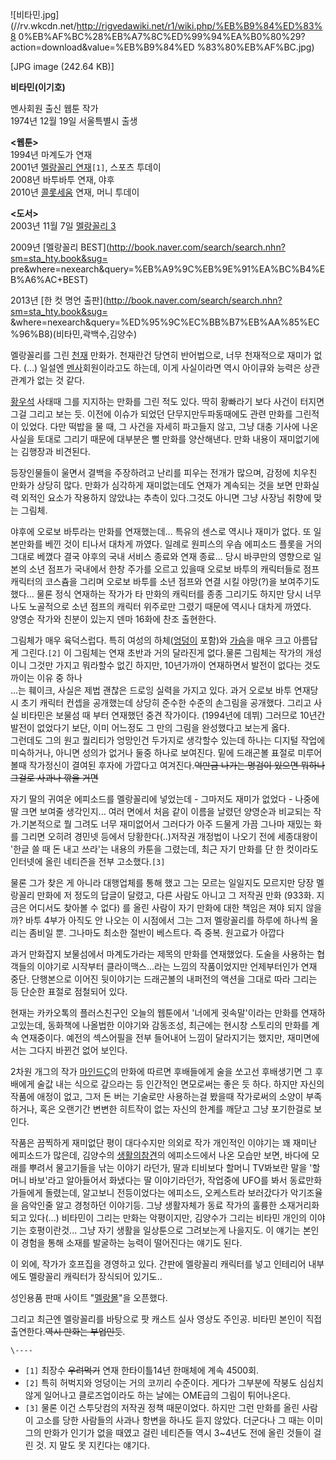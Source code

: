![비타민.jpg](//rv.wkcdn.net/http://rigvedawiki.net/r1/wiki.php/%EB%B9%84%ED%83%8
0%EB%AF%BC%28%EB%A7%8C%ED%99%94%EA%B0%80%29?action=download&value=%EB%B9%84%ED
%83%80%EB%AF%BC.jpg)

[JPG image (242.64 KB)]

  
**비타민(이기호)**

멘사회원 출신 웹툰 작가  
1974년 12월 19일 서울특별시 출생

**<웹툰>**  
1994년 마계도가 연재  
2001년 [멜랑꼴리 연재](http://stoo.asiae.co.kr/cartoon/ctlist.htm?sc3=1)`[1]`, 스포츠
투데이  
2008년 바투바투 연재, 야후  
2010년 [콜롯세움](http://comic.mt.co.kr/comicDetail.htm?nComicSeq=2) 연재, 머니 투데이

**<도서>**  
2003년 11월 7일 [멜랑꼴리 3](http://book.naver.com/bookdb/book_detail.nhn?bid=277992)

2009년 [멜랑꼴리 BEST](http://book.naver.com/search/search.nhn?sm=sta_hty.book&sug=
pre&where=nexearch&query=%EB%A9%9C%EB%9E%91%EA%BC%B4%EB%A6%AC+BEST)

2013년 [한 컷 명언 출판](http://book.naver.com/search/search.nhn?sm=sta_hty.book&sug=
&where=nexearch&query=%ED%95%9C%EC%BB%B7%EB%AA%85%EC%96%B8)(비타민,곽백수,김양수)

멜랑꼴리를 그린 [천재](%EC%B2%9C%EC%9E%AC.md) 만화가. 천재란건 당연히 반어법으로, 너무 천재적으로 재미가 없다.
(...) 일설엔 [멘사](%EB%A9%98%EC%82%AC.md)회원이라고도 하는데, 이게 사실이라면 역시 아이큐와 능력은 상관관계가
없는 것 같다.

[황우석](%ED%99%A9%EC%9A%B0%EC%84%9D.md) 사태때 그를 지지하는 만화를 그린 적도 있다. 딱히 황빠라기 보다
사건이 터지면 그걸 그리고 보는 듯. 이전에 이슈가 되었던 단무지만두파동때에도 관련 만화를 그린적이 있었다. 다만 떡밥을 물 때, 그 사건을
자세히 파고들지 않고, 그냥 대충 기사에 나온 사실을 토대로 그리기 때문에 대부분은 뻘 만화를 양산해낸다. 만화 내용이 재미없기에는 김행장과
비견된다.

등장인물들이 울면서 결백을 주장하려고 난리를 피우는 전개가 많으며, 감정에 치우친 만화가 상당히 많다. 만화가 심각하게 재미없는데도 연재가
계속되는 것을 보면 만화실력 외적인 요소가 작용하지 않았냐는 추측이 있다.그것도 아니면 그냥 사장님 취향에 맞는 그림체.

야후에 오로보 바투라는 만화를 연재했는데... 특유의 센스로 역시나 재미가 없다. 또 일본만화를 베낀 것이 티나서 대차게 까였다. 일례로
원피스의 우솝 에피소드 플롯을 거의 그대로 베꼈다 결국 야후의 국내 서비스 종료와 연재 종료... 당시 바쿠만의 영향으로 일본의 소년 점프가
국내에서 한창 주가를 오르고 있을때 오로보 바투의 캐릭터들로 점프 캐릭터의 코스츔을 그리며 오로보 바투를 소년 점프와 연결 시킬 야망(?)을
보여주기도 했다... 물론 정식 연재하는 작가가 타 만화의 캐릭터를 종종 그리기도 하지만 당시 너무나도 노골적으로 소년 점프의 캐릭터
위주로만 그렸기 때문에 역시나 대차게 까였다.  
양영순 작가와 친분이 있는지 덴마 16화에 찬조 출현한다.

그림체가 매우 육덕스럽다. 특히 여성의 하체([엉덩이](%EC%97%89%EB%8D%A9%EC%9D%B4.md) 포함)와
[가슴](%EC%9C%A0%EB%B0%A9.md)을 매우 크고 아름답게 그린다.`[2]` 이 그림체는 연재 초반과 거의 달라진게
없다.물론 그림체는 작가의 개성이니 그것만 가지고 뭐라할수 없긴 하지만, 10년가까이 연재하면서 발전이 없다는 것도 까이는 이유 중 하나  
...는 훼이크, 사실은 제법 괜찮은 드로잉 실력을 가지고 있다. 과거 오로보 바투 연재당시 초기 캐릭터 컨셉을 공개했는데 상당히 준수한
수준의 손그림을 공개했다. 그리고 사실 비타민은 보물섬 때 부터 연재했던 중견 작가이다. (1994년에 데뷔) 그러므로 10년간 발전이
없었다기 보단, 이미 어느정도 그 만의 그림을 완성했다고 보는게 옳다.  
그런데도 그의 원고 퀄리티가 엉망인건 두가지로 생각할수 있는데 하나는 디지털 작업에 미숙하거나, 아니면 성의가 없거나 둘중 하나로 보여진다.
밑에 드래곤볼 표절로 미루어 볼때 작가정신이 결여된 후자에 가깝다고 여겨진다.<del>억만금 나가는 명검이 있으면 뭐하나 그걸로 사과나 깎을
거면</del>

자기 딸의 귀여운 에피소드를 멜랑꼴리에 넣었는데 - 그마저도 재미가 없었다 - 나중에 딸 크면 보여줄 생각인지... 여러 면에서 처음 같이
이름을 날렸던 양영순과 비교되는 작가.기본적으로 뭘 그려도 너무 재미없어서 그러다가 아주 드물게 가끔 그나마 재밌는 화를 그리면 오히려
경민넷 등에서 당황한다(..)저작권 개정법이 나오기 전에 세종대왕이 '한글 쓸 때 돈 내고 쓰라'는 내용의 카툰을 그렸는데, 최근 자기
만화를 단 한 컷이라도 인터넷에 올린 네티즌을 전부 고소했다.`[3]`

물론 그가 찾은 게 아니라 대행업체를 통해 했고 그는 모르는 일일지도 모르지만 당장 멜랑꼴리 만화에 저 정도의 답글이 달렸고, 다른 사람도
아니고 그 저작권 만화 (933화. 지금은 어디서도 찾아볼 수 없다) 를 올린 사람이 자기 만화에 대한 책임은 져야 되지 않을까? 바투
4부가 아직도 안 나오는 이 시점에서 그는 그저 멜랑꼴리를 하루에 하나씩 올리는 좀비일 뿐. 그나마도 최소한 절반이 베스트다. 즉 중복.
원고료가 아깝다

과거 만화잡지 보물섬에서 마계도가라는 제목의 만화를 연재했었다. 도술을 사용하는 협객들의 이야기로 시작부터 클라이맥스...라는 느낌의
작품이었지만 언제부터인가 연재 중단. 단행본으로 이어진 뒷이야기는 드래곤볼의 내퍼전의 액션을 그대로 따라 그리는 등 단순한 표절로 점철되어
있다.

현재는 카카오톡의 플러스친구인 오늘의 웹툰에서 '너에게 귓속말'이라는 만화를 연재하고있는데, 동화책에 나올법한 이야기와 감동조성, 최근에는
현시창 스토리의 만화를 계속 연재중이다. 예전의 섹스어필을 전부 들어내어 느낌이 달라지기는 했지만, 재미면에서는 그다지 바뀐건 없어 보인다.

2차원 개그의 작가 [마인드C](%EB%A7%88%EC%9D%B8%EB%93%9CC.md)의 만화에 따르면 후배들에게 술을 쏘고선
후배생기면 그 후배에게 술값 내는 식으로 갚으라는 등 인간적인 면모로써는 좋은 듯 하다. 하지만 자신의 작품에 애정이 없고, 그저 돈 버는
기술로만 사용하는걸 봤을때 작가로써의 소양이 부족하거나, 혹은 오랜기간 변변한 히트작이 없는 자신의 한계를 깨닫고 그냥 포기한걸로 보인다.

작품은 끔찍하게 재미없단 평이 대다수지만 의외로 작가 개인적인 이야기는 꽤 재미난 에피소드가 많은데, 김양수의 [생활의참견](%EC%83%9D%ED%99%9C%EC%9D%98%20%EC%B0%B8%EA%B2%AC.md)의 에피소드에서 나온 모습만 보면,
바다에 모래를 뿌려서 물고기들을 낚는 이야기 라던가, 딸과 티비보다 할머니 TV봐보란 말을 '할머니 바보'라고 알아들어서 화냈다는 딸
이야기라던가, 작업중에 UFO를 봐서 동료만화가들에게 돌렸는데, 알고보니 전등이었다는 에피소드, 오케스트라 보러갔다가 악기조율을 음악인줄
알고 경청하던 이야기등. 그냥 생활자체가 동료 작가의 훌륭한 소재거리화 되고 있다(...) 비타민이 그리는 만화는 악평이지만, 김양수가
그리는 비타민 개인의 이야기는 호평이란것... 그냥 자기 생활을 일상툰으로 그려보는게 나을지도. 이 얘기는 본인이 경험을 통해 소재를
발굴하는 능력이 떨어진다는 얘기도 된다.

이 외에, 작가가 호프집을 경영하고 있다. 간판에 멜랑꼴리 캐릭터를 넣고 인테리어 내부에도 멜랑꼴리 캐릭터가 장식되어 있기도..

성인용품 판매 사이트 "[멜랑몰](http://www.merancori.com)"을 오픈했다.

그리고 최근엔 멜랑꼴리를 바탕으로 팟 캐스트 실사 영상도 주인공. 비타민 본인이 직접 출연한다.<del>역시 만화는 부업인듯</del>.

`\----`

  * `[1]` 최장수 <del>우려먹기</del> 연재 한타이틀14년 한매체에 계속 4500회.
  * `[2]` 특히 허벅지와 엉덩이는 거의 코끼리 수준이다. 게다가 그부분에 작붕도 심심치않게 일어나고 클로즈업이라도 하는 날에는 OME급의 그림이 튀어나온다.
  * `[3]` 물론 이건 스투닷컴의 저작권 정책 때문이었다. 하지만 그런 만화를 올린 사람이 고소를 당한 사람들의 사과나 항변을 하나도 듣지 않았다. 더군다나 그 때는 이미 그의 만화가 인기가 없을 때였고 걸린 네티즌들 역시 3~4년도 전에 올린 것들이 걸린 것. 지 말도 못 지킨다는 얘기다.

